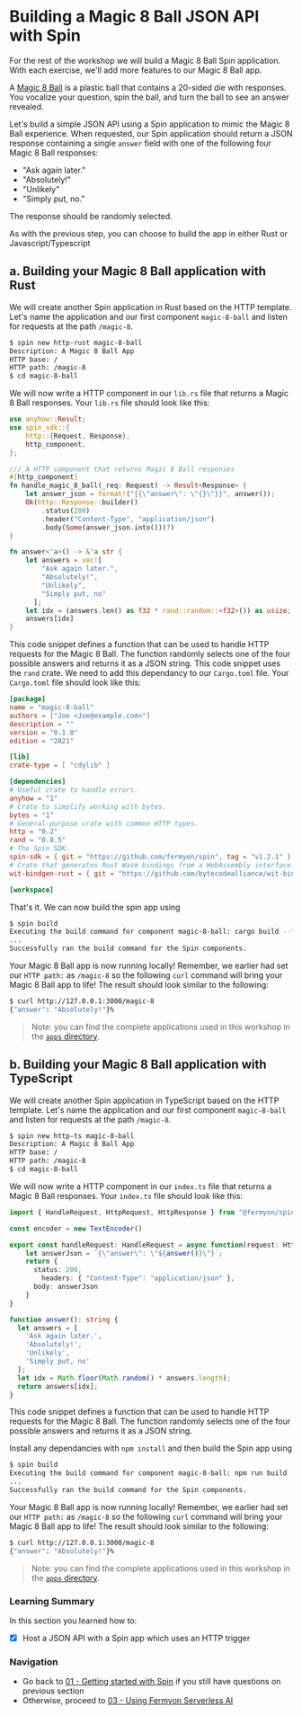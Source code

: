 # Building a Magic 8 Ball JSON API with Spin

For the rest of the workshop we will build a Magic 8 Ball Spin application. With each exercise, we'll add more features to our Magic 8 Ball app.

A [Magic 8 Ball](https://en.wikipedia.org/wiki/Magic_8_Ball) is a plastic ball that contains a 20-sided die with responses.
You vocalize your question, spin the ball, and turn the ball to see an answer revealed.

Let's build a simple JSON API using a Spin application to mimic the Magic 8 Ball experience. When requested, our Spin application should return a JSON response containing a single `answer` field with one of the following four Magic 8 Ball responses:

- "Ask again later."
- "Absolutely!"
- "Unlikely"
- "Simply put, no."

The response should be randomly selected.

As with the previous step, you can choose to build the app in either Rust or Javascript/Typescript

## a. Building your Magic 8 Ball application with Rust

We will create another Spin application in Rust based on the HTTP template. Let's name the application and our first component `magic-8-ball` and listen for requests at the path `/magic-8`.

```bash
$ spin new http-rust magic-8-ball 
Description: A Magic 8 Ball App
HTTP base: /
HTTP path: /magic-8
$ cd magic-8-ball
```

We will now write a HTTP component in our `lib.rs` file that returns a Magic 8 Ball responses. Your `lib.rs` file should look like this:

```rust
use anyhow::Result;
use spin_sdk::{
    http::{Request, Response},
    http_component,
};

/// A HTTP component that returns Magic 8 Ball responses
#[http_component]
fn handle_magic_8_ball(_req: Request) -> Result<Response> {
    let answer_json = format!("{{\"answer\": \"{}\"}}", answer());
    Ok(http::Response::builder()
        .status(200)
        .header("Content-Type", "application/json")
        .body(Some(answer_json.into()))?)
}

fn answer<'a>() -> &'a str {
    let answers = vec![
        "Ask again later.",
        "Absolutely!",
        "Unlikely",
        "Simply put, no"
      ];
    let idx = (answers.len() as f32 * rand::random::<f32>()) as usize;
    answers[idx]
}
```
This code snippet defines a function that can be used to handle HTTP requests for the Magic 8 Ball. The function randomly selects one of the four possible answers and returns it as a JSON string. This code snippet uses the `rand` crate. We need to add this dependancy to our `Cargo.toml` file. Your `Cargo.toml` file should look like this:

```toml
[package]
name = "magic-8-ball"
authors = ["Joe <Joe@example.com>"]
description = ""
version = "0.1.0"
edition = "2021"

[lib]
crate-type = [ "cdylib" ]

[dependencies]
# Useful crate to handle errors.
anyhow = "1"
# Crate to simplify working with bytes.
bytes = "1"
# General-purpose crate with common HTTP types.
http = "0.2"
rand = "0.8.5"
# The Spin SDK.
spin-sdk = { git = "https://github.com/fermyon/spin", tag = "v1.2.1" }
# Crate that generates Rust Wasm bindings from a WebAssembly interface.
wit-bindgen-rust = { git = "https://github.com/bytecodealliance/wit-bindgen", rev = "cb871cfa1ee460b51eb1d144b175b9aab9c50aba" }

[workspace]
```

That's it. We can now build the spin app using 

```bash
$ spin build
Executing the build command for component magic-8-ball: cargo build --target wasm32-wasi --release
...
Successfully ran the build command for the Spin components.
```

Your Magic 8 Ball app is now running locally! Remember, we earlier had set our `HTTP path:` as  `/magic-8` so the following `curl` command will bring your Magic 8 Ball app to life! The result should look similar to the following:

```bash
$ curl http://127.0.0.1:3000/magic-8
{"answer": "Absolutely!"}%  
```

> Note: you can find the complete applications used in this workshop in the [`apps` directory](./apps/).

## b. Building your Magic 8 Ball application with TypeScript

We will create another Spin application in TypeScript based on the HTTP template. Let's name the application and our first component `magic-8-ball` and listen for requests at the path `/magic-8`.

```bash
$ spin new http-ts magic-8-ball 
Description: A Magic 8 Ball App
HTTP base: /
HTTP path: /magic-8
$ cd magic-8-ball
```

We will now write a HTTP component in our `index.ts` file that returns a Magic 8 Ball responses. Your `index.ts` file should look like this:

```typescript
import { HandleRequest, HttpRequest, HttpResponse } from "@fermyon/spin-sdk"

const encoder = new TextEncoder()

export const handleRequest: HandleRequest = async function(request: HttpRequest): Promise<HttpResponse> {
    let answerJson = `{\"answer\": \"${answer()}\"}`;
    return {
      status: 200,
        headers: { "Content-Type": "application/json" },
      body: answerJson
    }
}

function answer(): string {
  let answers = [
    'Ask again later.',
    'Absolutely!',
    'Unlikely',
    'Simply put, no'
  ];
  let idx = Math.floor(Math.random() * answers.length);
  return answers[idx];
}
```

This code snippet defines a function that can be used to handle HTTP requests for the Magic 8 Ball. The function randomly selects one of the four possible answers and returns it as a JSON string. 

Install any dependancies with `npm install` and then build the Spin app using 

```bash
$ spin build
Executing the build command for component magic-8-ball: npm run build
...
Successfully ran the build command for the Spin components.
```

Your Magic 8 Ball app is now running locally! Remember, we earlier had set our `HTTP path:` as  `/magic-8` so the following `curl` command will bring your Magic 8 Ball app to life! The result should look similar to the following:

```bash
$ curl http://127.0.0.1:3000/magic-8
{"answer": "Absolutely!"}%  
```

> Note: you can find the complete applications used in this workshop in the [`apps` directory](./apps/).

### Learning Summary

In this section you learned how to:

- [x] Host a JSON API with a Spin app which uses an HTTP trigger

### Navigation

- Go back to [01 - Getting started with Spin](01-getting-started.md) if you still have questions on previous section
- Otherwise, proceed to [03 - Using Fermyon Serverless AI](03-spin-ai.md)

